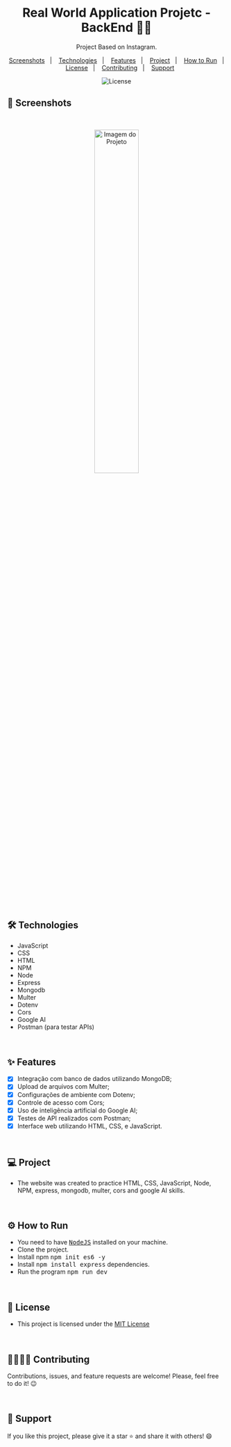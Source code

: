 <h1 align="center"> Real World Application Projetc - BackEnd 🤳🏻 </h1> 

<p align="center">Project Based on Instagram.</p>

<p align="center">  
  <a href="#-screenshots">Screenshots</a>&nbsp;&nbsp;&nbsp;|&nbsp;&nbsp;&nbsp;
  <a href="#-technologies">Technologies</a>&nbsp;&nbsp;&nbsp;|&nbsp;&nbsp;&nbsp;
  <a href="#-features">Features</a>&nbsp;&nbsp;&nbsp;|&nbsp;&nbsp;&nbsp;
  <a href="#-project">Project</a>&nbsp;&nbsp;&nbsp;|&nbsp;&nbsp;&nbsp;
  <a href="#-how-to-run">How to Run</a>&nbsp;&nbsp;&nbsp;|&nbsp;&nbsp;&nbsp;
  <a href="#-license">License</a>&nbsp;&nbsp;&nbsp;|&nbsp;&nbsp;&nbsp;
  <a href="#-contributing">Contributing</a>&nbsp;&nbsp;&nbsp;|&nbsp;&nbsp;&nbsp;
  <a href="#support">Support</a>  
</p>

<p align="center">
  <img alt="License" src="https://img.shields.io/static/v1?label=license&message=MIT&color=c920c9&labelColor=000000">
</p>


## 📸 Screenshots

<br>

<p align="center">
  <img alt="Imagem do Projeto" src=".github/imagem-do-projeto.png" width="45%">
</p>

<br>

## 🛠 Technologies

- JavaScript
- CSS
- HTML
- NPM
- Node
- Express
- Mongodb
- Multer
- Dotenv
- Cors
- Google AI
- Postman (para testar APIs)

<br>

## ✨ Features

- [X] Integração com banco de dados utilizando MongoDB;
- [X] Upload de arquivos com Multer;
- [X] Configurações de ambiente com Dotenv;
- [X] Controle de acesso com Cors;
- [X] Uso de inteligência artificial do Google AI;
- [X] Testes de API realizados com Postman;
- [X] Interface web utilizando HTML, CSS, e JavaScript.

<br>

## 💻 Project

- The website was created to practice HTML, CSS, JavaScript, Node, NPM, express, mongodb, multer, cors and google AI skills.

<br>

## ⚙ How to Run

- You need to have <kbd>[NodeJS](https://nodejs.org/en/download/)</kbd> installed on your machine.
- Clone the project.
- Install npm <kbd>npm init es6 -y </kbd>
- Install <kbd>npm install express</kbd> dependencies.
- Run the program <kbd>npm run dev</kbd>

<br>

## 📜 License

* This project is licensed under the [MIT License](https://choosealicense.com/licenses/mit/)

<br>

## 🫱🏻‍🫲🏻 Contributing
<p> Contributions, issues, and feature requests are welcome! Please, feel free to do it! 😉 </p>

<br>

## 🌟 Support
<p> If you like this project, please give it a star ⭐ and share it with others! 😄 </p>
